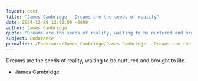 ```yaml
---
layout: post
title: "James Cambridge - Dreams are the seeds of reality"
date: 2024-12-28 12:00:00 -0000
author: James Cambridge
quote: "Dreams are the seeds of reality, waiting to be nurtured and brought to life."
subject: Endurance
permalink: /Endurance/James Cambridge/James Cambridge - Dreams are the seeds of reality
---
```


Dreams are the seeds of reality, waiting to be nurtured and brought to life.

- James Cambridge
